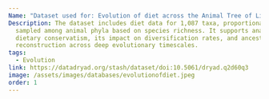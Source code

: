 ```yaml
---
Name: "Dataset used for: Evolution of diet across the Animal Tree of Life"
Description: The dataset includes diet data for 1,087 taxa, proportionally
  sampled among animal phyla based on species richness. It supports analyses of
  dietary conservatism, its impact on diversification rates, and ancestral diet
  reconstruction across deep evolutionary timescales.
tags:
  - Evolution
link: https://datadryad.org/stash/dataset/doi:10.5061/dryad.q2d60q3
image: /assets/images/databases/evolutionofdiet.jpeg
order: 1
---
```

